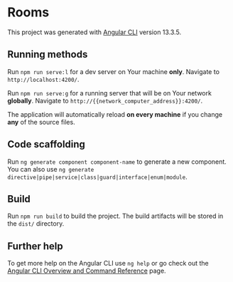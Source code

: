 # Rooms

This project was generated with [Angular CLI](https://github.com/angular/angular-cli) version 13.3.5.

## Running methods

Run `npm run serve:l` for a dev server on Your machine **only**. Navigate to `http://localhost:4200/`. 

Run `npm run serve:g` for a running server that will be on Your network **globally**. Navigate to `http://{{network_computer_address}}:4200/`.

The application will automatically reload **on every machine** if you change **any** of the source files.

## Code scaffolding

Run `ng generate component component-name` to generate a new component. You can also use `ng generate directive|pipe|service|class|guard|interface|enum|module`.

## Build

Run `npm run build` to build the project. The build artifacts will be stored in the `dist/` directory.

[//]: # (## Running unit tests)

[//]: # ()
[//]: # (Run `ng test` to execute the unit tests via [Karma]&#40;https://karma-runner.github.io&#41;.)

[//]: # (## Running end-to-end tests)

[//]: # ()
[//]: # (Run `ng e2e` to execute the end-to-end tests via a platform of your choice. To use this command, you need to first add a package that implements end-to-end testing capabilities.)

## Further help

To get more help on the Angular CLI use `ng help` or go check out the [Angular CLI Overview and Command Reference](https://angular.io/cli) page.
